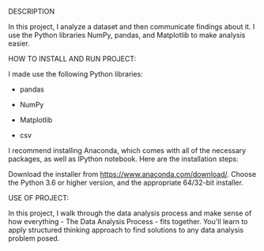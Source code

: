 
DESCRIPTION 

In this project, I analyze a dataset and then communicate findings about it. I use the Python libraries NumPy, pandas, and Matplotlib to make analysis easier.

HOW TO INSTALL AND RUN PROJECT:

I made use the following Python libraries:

* pandas

* NumPy

* Matplotlib

* csv

I recommend installing Anaconda, which comes with all of the necessary packages, as well as IPython notebook. Here are the installation steps:

Download the installer from https://www.anaconda.com/download/. Choose the Python 3.6 or higher version, and the appropriate 64/32-bit installer.

USE OF PROJECT:

In this project, I walk through the data analysis process and make sense of how everything - The Data Analysis Process - fits together. You'll learn to apply structured thinking approach to find solutions to any data analysis problem posed. 
